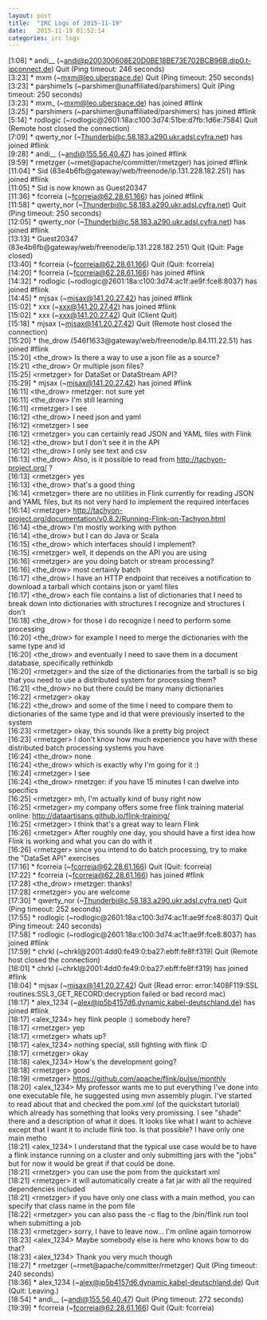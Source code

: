 ```yaml
---
layout: post
title:  "IRC Logs of 2015-11-19"
date:   2015-11-19 01:52:14
categories: irc logs
---
```

<span class="irc-date">[1:08]</span> <span class="irc-navy">* andi__ (~andi@p200300608E20D0BE18BE73E702BCB96B.dip0.t-ipconnect.de) Quit (Ping timeout: 246 seconds)</span><br />
<span class="irc-date">[3:23]</span> <span class="irc-navy">* mxm (~mxm@leo.uberspace.de) Quit (Ping timeout: 250 seconds)</span><br />
<span class="irc-date">[3:23]</span> <span class="irc-navy">* parshime1s (~parshimer@unaffiliated/parshimers) Quit (Ping timeout: 250 seconds)</span><br />
<span class="irc-date">[3:23]</span> <span class="irc-green">* mxm_ (~mxm@leo.uberspace.de) has joined #flink</span><br />
<span class="irc-date">[3:25]</span> <span class="irc-green">* parshimers (~parshimer@unaffiliated/parshimers) has joined #flink</span><br />
<span class="irc-date">[5:14]</span> <span class="irc-navy">* rodlogic (~rodlogic@2601:18a:c100:3d74:51be:d7fb:1d6e:7584) Quit (Remote host closed the connection)</span><br />
<span class="irc-date">[7:09]</span> <span class="irc-green">* qwerty_nor (~Thunderbi@c.58.183.a290.ukr.adsl.cyfra.net) has joined #flink</span><br />
<span class="irc-date">[9:28]</span> <span class="irc-green">* andi__ (~andi@155.56.40.47) has joined #flink</span><br />
<span class="irc-date">[9:59]</span> <span class="irc-green">* rmetzger (~rmet@apache/committer/rmetzger) has joined #flink</span><br />
<span class="irc-date">[11:04]</span> <span class="irc-green">* Sid (83e4b6fb@gateway/web/freenode/ip.131.228.182.251) has joined #flink</span><br />
<span class="irc-date">[11:05]</span> <span class="irc-green">* Sid is now known as Guest20347</span><br />
<span class="irc-date">[11:36]</span> <span class="irc-green">* fcorreia (~fcorreia@62.28.61.166) has joined #flink</span><br />
<span class="irc-date">[11:58]</span> <span class="irc-navy">* qwerty_nor (~Thunderbi@c.58.183.a290.ukr.adsl.cyfra.net) Quit (Ping timeout: 250 seconds)</span><br />
<span class="irc-date">[12:05]</span> <span class="irc-green">* qwerty_nor (~Thunderbi@c.58.183.a290.ukr.adsl.cyfra.net) has joined #flink</span><br />
<span class="irc-date">[13:13]</span> <span class="irc-navy">* Guest20347 (83e4b6fb@gateway/web/freenode/ip.131.228.182.251) Quit (Quit: Page closed)</span><br />
<span class="irc-date">[13:40]</span> <span class="irc-navy">* fcorreia (~fcorreia@62.28.61.166) Quit (Quit: fcorreia)</span><br />
<span class="irc-date">[14:20]</span> <span class="irc-green">* fcorreia (~fcorreia@62.28.61.166) has joined #flink</span><br />
<span class="irc-date">[14:32]</span> <span class="irc-green">* rodlogic (~rodlogic@2601:18a:c100:3d74:ac1f:ae9f:fce8:8037) has joined #flink</span><br />
<span class="irc-date">[14:45]</span> <span class="irc-green">* mjsax (~mjsax@141.20.27.42) has joined #flink</span><br />
<span class="irc-date">[15:02]</span> <span class="irc-green">* xxx (~xxx@141.20.27.42) has joined #flink</span><br />
<span class="irc-date">[15:02]</span> <span class="irc-navy">* xxx (~xxx@141.20.27.42) Quit (Client Quit)</span><br />
<span class="irc-date">[15:18]</span> <span class="irc-navy">* mjsax (~mjsax@141.20.27.42) Quit (Remote host closed the connection)</span><br />
<span class="irc-date">[15:20]</span> <span class="irc-green">* the_drow (546f1633@gateway/web/freenode/ip.84.111.22.51) has joined #flink</span><br />
<span class="irc-date">[15:20]</span> <span class="irc-black">&lt;the_drow&gt; Is there a way to use a json file as a source?</span><br />
<span class="irc-date">[15:21]</span> <span class="irc-black">&lt;the_drow&gt; Or multiple json files?</span><br />
<span class="irc-date">[15:25]</span> <span class="irc-black">&lt;rmetzger&gt; for DataSet or DataStream API?</span><br />
<span class="irc-date">[15:29]</span> <span class="irc-green">* mjsax (~mjsax@141.20.27.42) has joined #flink</span><br />
<span class="irc-date">[16:11]</span> <span class="irc-black">&lt;the_drow&gt; rmetzger: not sure yet</span><br />
<span class="irc-date">[16:11]</span> <span class="irc-black">&lt;the_drow&gt; I'm still learning</span><br />
<span class="irc-date">[16:11]</span> <span class="irc-black">&lt;rmetzger&gt; I see</span><br />
<span class="irc-date">[16:12]</span> <span class="irc-black">&lt;the_drow&gt; I need json and yaml</span><br />
<span class="irc-date">[16:12]</span> <span class="irc-black">&lt;rmetzger&gt; I see</span><br />
<span class="irc-date">[16:12]</span> <span class="irc-black">&lt;rmetzger&gt; you can certainly read JSON and YAML files with Flink</span><br />
<span class="irc-date">[16:12]</span> <span class="irc-black">&lt;the_drow&gt; but I don't see it in the API</span><br />
<span class="irc-date">[16:12]</span> <span class="irc-black">&lt;the_drow&gt; I only see text and csv</span><br />
<span class="irc-date">[16:13]</span> <span class="irc-black">&lt;the_drow&gt; Also, is it possible to read from <a href="http://tachyon-project.org/">http://tachyon-project.org/</a> ?</span><br />
<span class="irc-date">[16:13]</span> <span class="irc-black">&lt;rmetzger&gt; yes</span><br />
<span class="irc-date">[16:13]</span> <span class="irc-black">&lt;the_drow&gt; that's a good thing</span><br />
<span class="irc-date">[16:14]</span> <span class="irc-black">&lt;rmetzger&gt; there are no utilities in Flink currently for reading JSON and YAML files, but its not very hard to implement the required interfaces</span><br />
<span class="irc-date">[16:14]</span> <span class="irc-black">&lt;rmetzger&gt; <a href="http://tachyon-project.org/documentation/v0.8.2/Running-Flink-on-Tachyon.html">http://tachyon-project.org/documentation/v0.8.2/Running-Flink-on-Tachyon.html</a></span><br />
<span class="irc-date">[16:14]</span> <span class="irc-black">&lt;the_drow&gt; I'm mostly working with python</span><br />
<span class="irc-date">[16:14]</span> <span class="irc-black">&lt;the_drow&gt; but I can do Java or Scala</span><br />
<span class="irc-date">[16:15]</span> <span class="irc-black">&lt;the_drow&gt; which interfaces should I implement?</span><br />
<span class="irc-date">[16:15]</span> <span class="irc-black">&lt;rmetzger&gt; well, it depends on the API you are using</span><br />
<span class="irc-date">[16:16]</span> <span class="irc-black">&lt;rmetzger&gt; are you doing batch or stream processing?</span><br />
<span class="irc-date">[16:16]</span> <span class="irc-black">&lt;the_drow&gt; most certainly batch</span><br />
<span class="irc-date">[16:17]</span> <span class="irc-black">&lt;the_drow&gt; I have an HTTP endpoint that receives a notification to download a tarball which contains json or yaml files</span><br />
<span class="irc-date">[16:17]</span> <span class="irc-black">&lt;the_drow&gt; each file contains a list of dictionaries that I need to break down into dictionaries with structures I recognize and structures I don't</span><br />
<span class="irc-date">[16:18]</span> <span class="irc-black">&lt;the_drow&gt; for those I do recognize I need to perform some processing</span><br />
<span class="irc-date">[16:20]</span> <span class="irc-black">&lt;the_drow&gt; for example I need to merge the dictionaries with the same type and id</span><br />
<span class="irc-date">[16:20]</span> <span class="irc-black">&lt;the_drow&gt; and eventually I need to save them in a document database, specifically rethinkdb</span><br />
<span class="irc-date">[16:20]</span> <span class="irc-black">&lt;rmetzger&gt; and the size of the dictionaries from the tarball is so big that you need to use a distributed system for processing them?</span><br />
<span class="irc-date">[16:21]</span> <span class="irc-black">&lt;the_drow&gt; no but there could be many many dictionaries</span><br />
<span class="irc-date">[16:22]</span> <span class="irc-black">&lt;rmetzger&gt; okay</span><br />
<span class="irc-date">[16:22]</span> <span class="irc-black">&lt;the_drow&gt; and some of the time I need to compare them to dictionaries of the same type and id that were previously inserted to the system</span><br />
<span class="irc-date">[16:23]</span> <span class="irc-black">&lt;rmetzger&gt; okay, this sounds like a pretty big project</span><br />
<span class="irc-date">[16:23]</span> <span class="irc-black">&lt;rmetzger&gt; I don't know how much experience you have with these distributed batch processing systems you have</span><br />
<span class="irc-date">[16:24]</span> <span class="irc-black">&lt;the_drow&gt; none</span><br />
<span class="irc-date">[16:24]</span> <span class="irc-black">&lt;the_drow&gt; which is exactly why I'm going for it :)</span><br />
<span class="irc-date">[16:24]</span> <span class="irc-black">&lt;rmetzger&gt; I see</span><br />
<span class="irc-date">[16:24]</span> <span class="irc-black">&lt;the_drow&gt; rmetzger: if you have 15 minutes I can dwelve into specifics</span><br />
<span class="irc-date">[16:25]</span> <span class="irc-black">&lt;rmetzger&gt; mh, I'm actually kind of busy right now</span><br />
<span class="irc-date">[16:25]</span> <span class="irc-black">&lt;rmetzger&gt; my company offers some free flink training material online: <a href="http://dataartisans.github.io/flink-training/">http://dataartisans.github.io/flink-training/</a></span><br />
<span class="irc-date">[16:25]</span> <span class="irc-black">&lt;rmetzger&gt; I think that's a great way to learn Flink</span><br />
<span class="irc-date">[16:26]</span> <span class="irc-black">&lt;rmetzger&gt; After roughly one day, you should have a first idea how Flink is working and what you can do with it</span><br />
<span class="irc-date">[16:26]</span> <span class="irc-black">&lt;rmetzger&gt; since you intend to do batch processing, try to make the "DataSet API" exercises</span><br />
<span class="irc-date">[17:16]</span> <span class="irc-navy">* fcorreia (~fcorreia@62.28.61.166) Quit (Quit: fcorreia)</span><br />
<span class="irc-date">[17:22]</span> <span class="irc-green">* fcorreia (~fcorreia@62.28.61.166) has joined #flink</span><br />
<span class="irc-date">[17:28]</span> <span class="irc-black">&lt;the_drow&gt; rmetzger: thanks!</span><br />
<span class="irc-date">[17:28]</span> <span class="irc-black">&lt;rmetzger&gt; you are welcome</span><br />
<span class="irc-date">[17:30]</span> <span class="irc-navy">* qwerty_nor (~Thunderbi@c.58.183.a290.ukr.adsl.cyfra.net) Quit (Ping timeout: 252 seconds)</span><br />
<span class="irc-date">[17:55]</span> <span class="irc-navy">* rodlogic (~rodlogic@2601:18a:c100:3d74:ac1f:ae9f:fce8:8037) Quit (Ping timeout: 240 seconds)</span><br />
<span class="irc-date">[17:58]</span> <span class="irc-green">* rodlogic (~rodlogic@2601:18a:c100:3d74:ac1f:ae9f:fce8:8037) has joined #flink</span><br />
<span class="irc-date">[17:59]</span> <span class="irc-navy">* chrkl (~chrkl@2001:4dd0:fe49:0:ba27:ebff:fe8f:f319) Quit (Remote host closed the connection)</span><br />
<span class="irc-date">[18:01]</span> <span class="irc-green">* chrkl (~chrkl@2001:4dd0:fe49:0:ba27:ebff:fe8f:f319) has joined #flink</span><br />
<span class="irc-date">[18:04]</span> <span class="irc-navy">* mjsax (~mjsax@141.20.27.42) Quit (Read error: error:1408F119:SSL routines:SSL3_GET_RECORD:decryption failed or bad record mac)</span><br />
<span class="irc-date">[18:17]</span> <span class="irc-green">* alex_1234 (~alex@ip5b4157d6.dynamic.kabel-deutschland.de) has joined #flink</span><br />
<span class="irc-date">[18:17]</span> <span class="irc-black">&lt;alex_1234&gt; hey flink people :) somebody here?</span><br />
<span class="irc-date">[18:17]</span> <span class="irc-black">&lt;rmetzger&gt; yep</span><br />
<span class="irc-date">[18:17]</span> <span class="irc-black">&lt;rmetzger&gt; whats up?</span><br />
<span class="irc-date">[18:17]</span> <span class="irc-black">&lt;alex_1234&gt; nothing special, still fighting with flink :D</span><br />
<span class="irc-date">[18:17]</span> <span class="irc-black">&lt;rmetzger&gt; okay</span><br />
<span class="irc-date">[18:18]</span> <span class="irc-black">&lt;alex_1234&gt; How's the development going?</span><br />
<span class="irc-date">[18:18]</span> <span class="irc-black">&lt;rmetzger&gt; good</span><br />
<span class="irc-date">[18:19]</span> <span class="irc-black">&lt;rmetzger&gt; <a href="https://github.com/apache/flink/pulse/monthly">https://github.com/apache/flink/pulse/monthly</a></span><br />
<span class="irc-date">[18:20]</span> <span class="irc-black">&lt;alex_1234&gt; My professor wants me to put everything I've done into one executable file, he suggested using mvn assembly plugin. I've started to read about that and checked the pom.xml (of the quickstart tutorial) which already has something that looks very promissing. I see "shade" there and a description of what it does. It looks like what I want to achieve except that I want it to include flink too. Is that possible? I have only one main metho</span><br />
<span class="irc-date">[18:21]</span> <span class="irc-black">&lt;alex_1234&gt; I understand that the typical use case would be to have a flink instance running on a cluster and only submitting jars with the "jobs" but for now it would be great if that could be done.</span><br />
<span class="irc-date">[18:21]</span> <span class="irc-black">&lt;rmetzger&gt; you can use the pom from the quickstart xml</span><br />
<span class="irc-date">[18:21]</span> <span class="irc-black">&lt;rmetzger&gt; it will automatically create a fat jar with all the required dependencies included</span><br />
<span class="irc-date">[18:21]</span> <span class="irc-black">&lt;rmetzger&gt; if you have only one class with a main method, you can specify that class name in the pom file</span><br />
<span class="irc-date">[18:22]</span> <span class="irc-black">&lt;rmetzger&gt; you can also pass the -c flag to the /bin/flink run tool when submitting a job</span><br />
<span class="irc-date">[18:23]</span> <span class="irc-black">&lt;rmetzger&gt; sorry, I have to leave now... I'm online again tomorrow</span><br />
<span class="irc-date">[18:23]</span> <span class="irc-black">&lt;alex_1234&gt; Maybe somebody else is here who knows how to do that?</span><br />
<span class="irc-date">[18:23]</span> <span class="irc-black">&lt;alex_1234&gt; Thank you very much though</span><br />
<span class="irc-date">[18:27]</span> <span class="irc-navy">* rmetzger (~rmet@apache/committer/rmetzger) Quit (Ping timeout: 240 seconds)</span><br />
<span class="irc-date">[18:36]</span> <span class="irc-navy">* alex_1234 (~alex@ip5b4157d6.dynamic.kabel-deutschland.de) Quit (Quit: Leaving.)</span><br />
<span class="irc-date">[18:54]</span> <span class="irc-navy">* andi__ (~andi@155.56.40.47) Quit (Ping timeout: 272 seconds)</span><br />
<span class="irc-date">[19:39]</span> <span class="irc-navy">* fcorreia (~fcorreia@62.28.61.166) Quit (Quit: fcorreia)</span><br />

